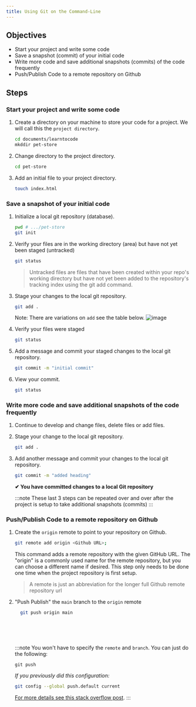 ```yaml
---
title: Using Git on the Command-Line
---
```


## Objectives

- Start your project and write some code
- Save a snapshot (commit) of your initial code
- Write more code and save additional snapshots (commits) of the code frequently
- Push/Publish Code to a remote repository on Github

## Steps

### Start your project and write some code

>

1. Create a directory on your machine to store your code for a project. We will call this the `project directory`.

   ```sh
   cd documents/learntocode
   mkddir pet-store
   ```

1. Change directory to the project directory.

   ```sh
   cd pet-store
   ```

1. Add an initial file to your project directory.

   ```sh
   touch index.html
   ```

### Save a snapshot of your initial code

1. Initialize a local git repository (database).

   ```sh
   pwd # .../pet-store
   git init
   ```

1. Verify your files are in the working directory (area) but have not yet been staged (untracked)

   ```sh
   git status
   ```

   > Untracked files are files that have been created within your repo's working directory but have not yet been added to the repository's tracking index using the git add command.

1. Stage your changes to the local git repository.

   ```sh
   git add .
   ```

   Note: There are variations on `add` see the table below.
   ![image](https://user-images.githubusercontent.com/1474579/231919014-51d16b04-cb64-482c-b457-a446140a830b.png)

1. Verify your files were staged

   ```sh
   git status
   ```

1. Add a message and commit your staged changes to the local git repository.

   ```sh
   git commit -m "initial commit"
   ```

1. View your commit.

   ```sh
   git status
   ```

### Write more code and save additional snapshots of the code frequently

1. Continue to develop and change files, delete files or add files.
1. Stage your change to the local git repository.

   ```sh
   git add .
   ```

1. Add another message and commit your changes to the local git repository.

   ```sh
   git commit -m "added heading"
   ```

   **&#10004; You have committed changes to a local Git repository**

   :::note
   These last 3 steps can be repeated over and over after the project is setup to take additional snapshots (commits)
   :::

### Push/Publish Code to a remote repository on Github

1.  Create the `origin` remote to point to your repository on Github.

    ```bash
    git remote add origin <Github URL>;
    ```

    This command adds a remote repository with the given GitHub URL. The "origin" is a commonly used name for the remote repository, but you can choose a different name if desired. This step only needs to be done one time when the project repository is first setup.

    > A remote is just an abbreviation for the longer full Github remote repository url

1.  "Push Publish" the `main` branch to the `origin` remote

    ```sh
      git push origin main
    ```

    <br/>
    <br/>
    <br/>

    :::note
    You won't have to specify the `remote` and `branch`. You can just do the following:
   
    ```
    git push
    ```

    _If you previously did this configuration:_

    ```sh
    git config --global push.default current
    ```

    [For more details see this stack overflow post](https://stackoverflow.com/questions/37770467/why-do-i-have-to-git-push-set-upstream-origin-branch).
    ::: 
